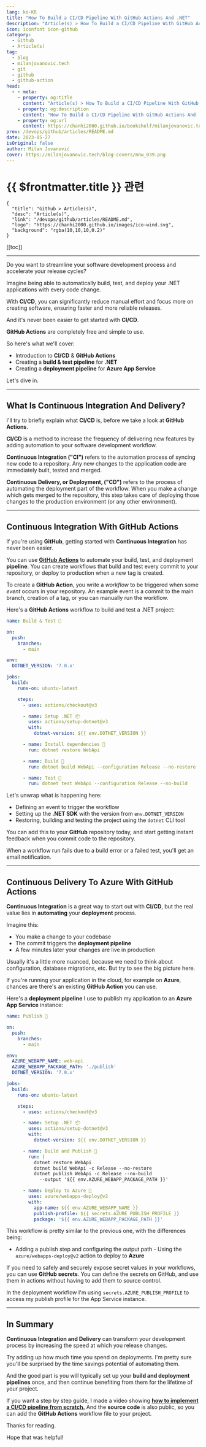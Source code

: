 ```yaml
---
lang: ko-KR
title: "How To Build a CI/CD Pipeline With GitHub Actions And .NET"
description: "Article(s) > How To Build a CI/CD Pipeline With GitHub Actions And .NET"
icon: iconfont icon-github
category: 
  - Github
  - Article(s)
tag: 
  - blog
  - milanjovanovic.tech
  - git
  - github
  - github-action
head:
  - - meta:
    - property: og:title
      content: "Article(s) > How To Build a CI/CD Pipeline With GitHub Actions And .NET"
    - property: og:description
      content: "How To Build a CI/CD Pipeline With GitHub Actions And .NET"
    - property: og:url
      content: https://chanhi2000.github.io/bookshelf/milanjovanovic.tech/how-to-build-ci-cd-pipeline-with-github-actions-and-dotnet.html
prev: /devops/github/articles/README.md
date: 2023-05-27
isOriginal: false
author: Milan Jovanović
cover: https://milanjovanovic.tech/blog-covers/mnw_039.png
---
```


# {{ $frontmatter.title }} 관련

```component VPCard
{
  "title": "Github > Article(s)",
  "desc": "Article(s)",
  "link": "/devops/github/articles/README.md",
  "logo": "https://chanhi2000.github.io/images/ico-wind.svg",
  "background": "rgba(10,10,10,0.2)"
}
```

[[toc]]

---

<SiteInfo
  name="How To Build a CI/CD Pipeline With GitHub Actions And .NET"
  desc="Do you want to streamline your software development process and accelerate your release cycles? Imagine being able to automatically build, test, and deploy your .NET applications with every code change. With CI/CD, you can significantly reduce manual effort and focus more on creating software, ensuring faster and more reliable releases. And it's never been easier to get started with CI/CD. GitHub Actions are completely free and simple to use."
  url="https://milanjovanovic.tech/blog/how-to-build-ci-cd-pipeline-with-github-actions-and-dotnet/"
  logo="https://milanjovanovic.tech/profile_favicon.png"
  preview="https://milanjovanovic.tech/blog-covers/mnw_039.png"/>

Do you want to streamline your software development process and accelerate your release cycles?

Imagine being able to automatically build, test, and deploy your .NET applications with every code change.

With **CI/CD**, you can significantly reduce manual effort and focus more on creating software, ensuring faster and more reliable releases.

And it's never been easier to get started with **CI/CD**.

**GitHub Actions** are completely free and simple to use.

So here's what we'll cover:

- Introduction to **CI/CD** & **GitHub Actions**
- Creating a **build & test pipeline** for **.NET**
- Creating a **deployment pipeline** for **Azure App Service**

Let's dive in.

---

## What Is Continuous Integration And Delivery?

I'll try to briefly explain what **CI/CD** is, before we take a look at **GitHub Actions**.

**CI/CD** is a method to increase the frequency of delivering new features by adding automation to your software development workflow.

**Continuous Integration ("CI")** refers to the automation process of syncing new code to a repository. Any new changes to the application code are immediately built, tested and merged.

**Continuous Delivery, or Deployment, ("CD")** refers to the process of automating the deployment part of the workflow. When you make a change which gets merged to the repository, this step takes care of deploying those changes to the production environment (or any other environment).

---

## Continuous Integration With GitHub Actions

If you're using **GitHub**, getting started with **Continuous Integration** has never been easier.

You can use [<FontIcon icon="iconfont icon-github"/>**GitHub Actions**](https://github.com/features/actions) to automate your build, test, and deployment **pipeline**. You can create workflows that build and test every commit to your repository, or deploy to production when a new tag is created.

To create a **GitHub Action**, you write a *workflow* to be triggered when some *event* occurs in your repository. An example event is a commit to the main branch, creation of a tag, or you can manually run the workflow.

Here's a **GitHub Actions** workflow to build and test a .NET project:

```yaml
name: Build & Test 🧪

on:
  push:
    branches:
      - main

env:
  DOTNET_VERSION: '7.0.x'

jobs:
  build:
    runs-on: ubuntu-latest

    steps:
      - uses: actions/checkout@v3

      - name: Setup .NET 📦
        uses: actions/setup-dotnet@v3
        with:
          dotnet-version: ${{ env.DOTNET_VERSION }}

      - name: Install dependencies 📂
        run: dotnet restore WebApi

      - name: Build 🧱
        run: dotnet build WebApi --configuration Release --no-restore

      - name: Test 🧪
        run: dotnet test WebApi --configuration Release --no-build
```

Let's unwrap what is happening here:

- Defining an event to trigger the workflow
- Setting up the **.NET SDK** with the version from `env.DOTNET_VERSION`
- Restoring, building and testing the project using the `dotnet` CLI tool

You can add this to your **GitHub** repository today, and start getting instant feedback when you commit code to the repository.

When a workflow run fails due to a build error or a failed test, you'll get an email notification.

---

## Continuous Delivery To Azure With GitHub Actions

**Continuous Integration** is a great way to start out with **CI/CD**, but the real value lies in **automating** your **deployment** process.

Imagine this:

- You make a change to your codebase
- The commit triggers the **deployment pipeline**
- A few minutes later your changes are live in production

Usually it's a little more nuanced, because we need to think about configuration, database migrations, etc.
But try to see the big picture here.

If you're running your application in the cloud, for example on **Azure**, chances are there's an existing **GitHub Action** you can use.

Here's a **deployment pipeline** I use to publish my application to an **Azure App Service** instance:

```yaml
name: Publish 🚀

on:
  push:
    branches:
      - main

env:
  AZURE_WEBAPP_NAME: web-api
  AZURE_WEBAPP_PACKAGE_PATH: './publish'
  DOTNET_VERSION: '7.0.x'

jobs:
  build:
    runs-on: ubuntu-latest

    steps:
      - uses: actions/checkout@v3

      - name: Setup .NET 📦
        uses: actions/setup-dotnet@v3
        with:
          dotnet-version: ${{ env.DOTNET_VERSION }}

      - name: Build and Publish 📂
        run: |
          dotnet restore WebApi
          dotnet build WebApi -c Release --no-restore
          dotnet publish WebApi -c Release --no-build
            --output '${{ env.AZURE_WEBAPP_PACKAGE_PATH }}'

      - name: Deploy to Azure 🌌
        uses: azure/webapps-deploy@v2
        with:
          app-name: ${{ env.AZURE_WEBAPP_NAME }}
          publish-profile: ${{ secrets.AZURE_PUBLISH_PROFILE }}
          package: '${{ env.AZURE_WEBAPP_PACKAGE_PATH }}'
```

This workflow is pretty similar to the previous one, with the differences being:

- Adding a publish step and configuring the output path - Using the `azure/webapps-deploy@v2` action to deploy to **Azure**

If you need to safely and securely expose secret values in your workflows, you can use **GitHub secrets**. You can define the secrets on GitHub, and use them in actions without having to add them to source control.

In the deployment workflow I'm using `secrets.AZURE_PUBLISH_PROFILE` to access my publish profile for the App Service instance.

---

## In Summary

**Continuous Integration and Delivery** can transform your development process by increasing the speed at which you release changes.

Try adding up how much time you spend on deployments. I'm pretty sure you'll be surprised by the time savings potential of automating them.

And the good part is you will typically set up your **build and deployment pipelines** once, and then continue benefiting from them for the lifetime of your project.

If you want a step by step guide, I made a video showing [<FontIcon icon="fa-brands fa-youtube"/>**how to implement a CI/CD pipeline from scratch.**](https://youtu.be/QP0pi7xe24s) And the **source code** is also public, so you can add the **GitHub Actions** workflow file to your project.

Thanks for reading.

Hope that was helpful!

